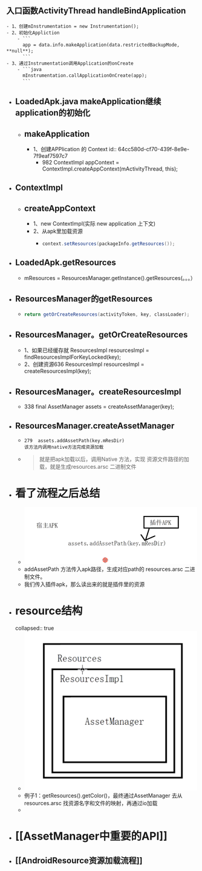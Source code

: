 ## 入口函数ActivityThread handleBindApplication
	- 1、创建mInstrumentation = new Instrumentation();
	- 2、初始化Appliction
		- ```
		  app = data.info.makeApplication(data.restrictedBackupMode, **null**);
		  ```
	- 3、通过Instrumentation调用Application的onCreate
		- ```java
		  mInstrumentation.callApplicationOnCreate(app);
		  ```
- ## LoadedApk.java  makeApplication继续application的初始化
	- ## makeApplication
		- 1、创建APPlication  的 Context
		  id:: 64cc580d-cf70-439f-8e9e-7f9eaf7597c7
			- 982  ContextImpl appContext = ContextImpl.createAppContext(mActivityThread, this);
- ## ContextImpl
	- ## createAppContext
		- 1、new  ContextImpl(实际 new  application  上下文)
		- 2、从apk里加载资源
			- ```java
			  context.setResources(packageInfo.getResources());
			  ```
- ## LoadedApk.getResources
	- mResources = ResourcesManager.getInstance().getResources(。。。）
- ## ResourcesManager的getResources
	- ```java
	  return getOrCreateResources(activityToken, key, classLoader);
	  ```
- ## ResourcesManager。getOrCreateResources
	- 1、如果已经缓存就 ResourcesImpl resourcesImpl = findResourcesImplForKeyLocked(key);
	- 2、创建资源636  ResourcesImpl resourcesImpl = createResourcesImpl(key);
- ## ResourcesManager。createResourcesImpl
	- 338  final AssetManager assets = createAssetManager(key);
- ## ResourcesManager.createAssetManager
	- ```
	  279  assets.addAssetPath(key.mResDir)  
	  该方法内调用native方法完成资源加载
	  ```
	- > 就是把apk加载以后，调用Native 方法，实现 资源文件路径的加载，就是生成resources.arsc 二进制文件
- # 看了流程之后总结
	- ![image.png](../assets/image_1691115621966_0.png)
	- addAssetPath 方法传入apk路径，生成对应path的 resources.arsc 二进制文件。
	- 我们传入插件apk，那么读出来的就是插件里的资源
- # resource结构
  collapsed:: true
	- ![image.png](../assets/image_1691115967986_0.png)
	- 例子1：getResources().getColor()，最终通过AssetManager 去从resources.arsc 找资源名字和文件的映射，再通过io加载
	-
- # [[AssetManager中重要的API]]
- ## [[AndroidResource资源加载流程]]